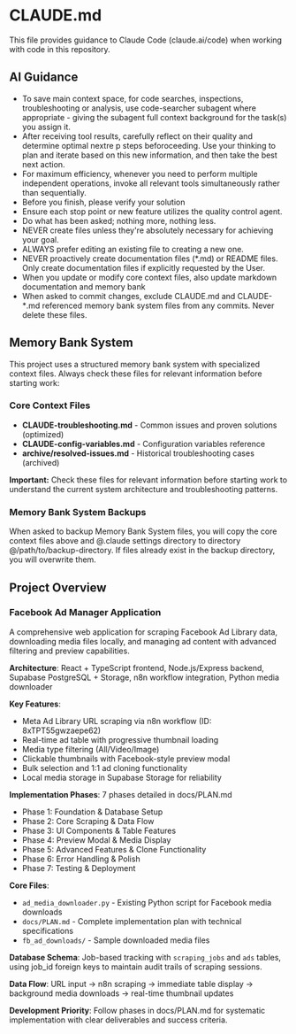 # CLAUDE.md

This file provides guidance to Claude Code (claude.ai/code) when working with code in this repository.

## AI Guidance

* To save main context space, for code searches, inspections, troubleshooting or analysis, use code-searcher subagent where appropriate - giving the subagent full context background for the task(s) you assign it.
* After receiving tool results, carefully reflect on their quality and determine optimal nextre p steps beforoceeding. Use your thinking to plan and iterate based on this new information, and then take the best next action.
* For maximum efficiency, whenever you need to perform multiple independent operations, invoke all relevant tools simultaneously rather than sequentially.
* Before you finish, please verify your solution
* Ensure each stop point or new feature utilizes the quality control agent.
* Do what has been asked; nothing more, nothing less.
* NEVER create files unless they're absolutely necessary for achieving your goal.
* ALWAYS prefer editing an existing file to creating a new one.
* NEVER proactively create documentation files (*.md) or README files. Only create documentation files if explicitly requested by the User.
* When you update or modify core context files, also update markdown documentation and memory bank
* When asked to commit changes, exclude CLAUDE.md and CLAUDE-*.md referenced memory bank system files from any commits. Never delete these files.

## Memory Bank System

This project uses a structured memory bank system with specialized context files. Always check these files for relevant information before starting work:

### Core Context Files

* **CLAUDE-troubleshooting.md** - Common issues and proven solutions (optimized)
* **CLAUDE-config-variables.md** - Configuration variables reference
* **archive/resolved-issues.md** - Historical troubleshooting cases (archived)

**Important:** Check these files for relevant information before starting work to understand the current system architecture and troubleshooting patterns.

### Memory Bank System Backups

When asked to backup Memory Bank System files, you will copy the core context files above and @.claude settings directory to directory @/path/to/backup-directory. If files already exist in the backup directory, you will overwrite them.

## Project Overview

### Facebook Ad Manager Application

A comprehensive web application for scraping Facebook Ad Library data, downloading media files locally, and managing ad content with advanced filtering and preview capabilities.

**Architecture**: React + TypeScript frontend, Node.js/Express backend, Supabase PostgreSQL + Storage, n8n workflow integration, Python media downloader

**Key Features**:
- Meta Ad Library URL scraping via n8n workflow (ID: 8xTPT55gwzaepe62)
- Real-time ad table with progressive thumbnail loading
- Media type filtering (All/Video/Image)
- Clickable thumbnails with Facebook-style preview modal
- Bulk selection and 1:1 ad cloning functionality
- Local media storage in Supabase Storage for reliability

**Implementation Phases**: 7 phases detailed in docs/PLAN.md
- Phase 1: Foundation & Database Setup
- Phase 2: Core Scraping & Data Flow
- Phase 3: UI Components & Table Features
- Phase 4: Preview Modal & Media Display
- Phase 5: Advanced Features & Clone Functionality
- Phase 6: Error Handling & Polish
- Phase 7: Testing & Deployment

**Core Files**:
- `ad_media_downloader.py` - Existing Python script for Facebook media downloads
- `docs/PLAN.md` - Complete implementation plan with technical specifications
- `fb_ad_downloads/` - Sample downloaded media files

**Database Schema**: Job-based tracking with `scraping_jobs` and `ads` tables, using job_id foreign keys to maintain audit trails of scraping sessions.

**Data Flow**: URL input → n8n scraping → immediate table display → background media downloads → real-time thumbnail updates

**Development Priority**: Follow phases in docs/PLAN.md for systematic implementation with clear deliverables and success criteria.